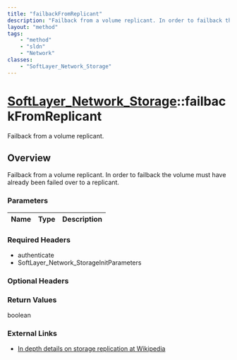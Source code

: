 ```yaml
---
title: "failbackFromReplicant"
description: "Failback from a volume replicant. In order to failback the volume must have already been failed over to a replicant."
layout: "method"
tags:
    - "method"
    - "sldn"
    - "Network"
classes:
    - "SoftLayer_Network_Storage"
---
```

# [SoftLayer_Network_Storage](/reference/services/SoftLayer_Network_Storage)::failbackFromReplicant

Failback from a volume replicant.


## Overview 
Failback from a volume replicant. In order to failback the volume must have already been failed over to a replicant. 

### Parameters 
|Name | Type | Description |
| --- | --- | --- |


### Required Headers
* authenticate
* SoftLayer_Network_StorageInitParameters

### Optional Headers

### Return Values
boolean

### External Links


* [In depth details on storage replication at Wikipedia](http://en.wikipedia.org/wiki/Storage_replication#Disk_storage_replication)


